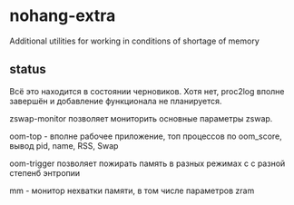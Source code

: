 # nohang-extra
Additional utilities for working in conditions of shortage of memory

## status
Всё это находится в состоянии черновиков. Хотя нет, proc2log вполне завершён и добавление функционала не планируется.

zswap-monitor позволяет мониторить основные параметры zswap.

oom-top - вполне рабочее приложение, топ процессов по oom_score, вывод pid, name, RSS, Swap

oom-trigger позволяет пожирать память в разных режимах с с разной степенб энтропии

mm - монитор нехватки памяти, в том числе параметров zram










